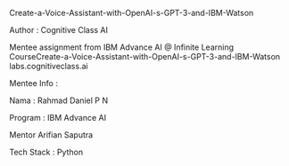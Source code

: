 Create-a-Voice-Assistant-with-OpenAI-s-GPT-3-and-IBM-Watson

Author : Cognitive Class AI

Mentee assignment from IBM Advance AI @ Infinite Learning CourseCreate-a-Voice-Assistant-with-OpenAI-s-GPT-3-and-IBM-Watson labs.cognitiveclass.ai

Mentee Info :

Nama : Rahmad Daniel P N

Program : IBM Advance AI

Mentor Arifian Saputra

Tech Stack : Python
